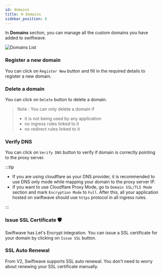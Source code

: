 ```yaml
---
id: domains
title: 🌐 Domains
sidebar_position: 8
---
```


In **Domains** section, you can manage all the custom domains you have added to swiftwave.

![Domains List](/assets/2.x.x/domain-list.png)

### Register a new domain
You can click on `Register New` button and fill in the required details to register a new domain.

### Delete a domain
You can click on `Delete` button to delete a domain.
> Note : You can only delete a domain if
> - it is not being used by any application
> - no ingress rules linked to it
> - no redirect rules linked to it

### Verify DNS
You can click on `Verify DNS` button to verify if domain is correctly pointing to the proxy server.

:::tip

- If you are using cloudflare as your DNS provider, it is recommended to use DNS only mode while mapping your domain to the proxy server IP.
- If you want to use Cloudflare Proxy Mode, go to `Domain SSL/TLS Mode` section and mark `Encryption Mode` to `Full`. After this, all your application hosted on swiftwave should use `https` protocol in all ingress rules.

:::


### Issue SSL Certificate 🛡️
Swiftwave has Let's Encrypt integration. You can issue a SSL certificate for your domain by clicking on `Issue SSL` button.

### SSL Auto Renewal
From V2, Swiftwave supports SSL auto renewal. You don't need to worry about renewing your SSL certificate manually.
